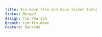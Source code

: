 ```yaml
---
title: Fix move file and move folder tests
Status: Merged
Assign: Tim Pearson
Branch: tim-fix-move
Feature: Backend
---
```

